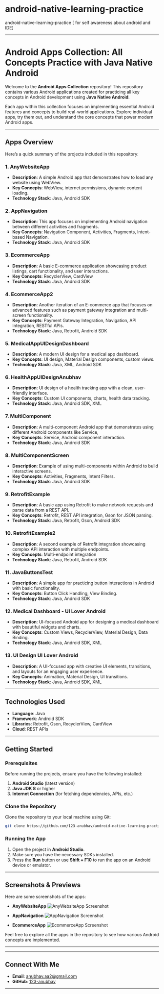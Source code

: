 # android-native-learning-practice
android-native-learning-practice [ for self awareness about android and IDE]

---

# **Android Apps Collection: All Concepts Practice with Java Native Android**

Welcome to the **Android Apps Collection** repository! This repository contains various Android applications created for practicing all key concepts in Android development using **Java Native Android**.

Each app within this collection focuses on implementing essential Android features and concepts to build real-world applications. Explore individual apps, try them out, and understand the core concepts that power modern Android apps.

---

## **Apps Overview**

Here’s a quick summary of the projects included in this repository:

### 1. **AnyWebsiteApp**
   - **Description**: A simple Android app that demonstrates how to load any website using WebView. 
   - **Key Concepts**: WebView, internet permissions, dynamic content loading.
   - **Technology Stack**: Java, Android SDK

### 2. **AppNavigation**
   - **Description**: This app focuses on implementing Android navigation between different activities and fragments.
   - **Key Concepts**: Navigation Component, Activities, Fragments, Intent-based Navigation.
   - **Technology Stack**: Java, Android SDK

### 3. **EcommerceApp**
   - **Description**: A basic E-commerce application showcasing product listings, cart functionality, and user interactions.
   - **Key Concepts**: RecyclerView, CardView
   - **Technology Stack**: Java, Android SDK

### 4. **EcommerceApp2**
   - **Description**: Another iteration of an E-commerce app that focuses on advanced features such as payment gateway integration and multi-screen functionality.
   - **Key Concepts**: Payment Gateway Integration, Navigation, API Integration, RESTful APIs.
   - **Technology Stack**: Java, Retrofit, Android SDK

### 5. **MedicalAppUIDesignDashboard**
   - **Description**: A modern UI design for a medical app dashboard.
   - **Key Concepts**: UI design, Material Design components, custom views.
   - **Technology Stack**: Java, XML, Android SDK

### 6. **HealthAppUIDesignAnubhav**
   - **Description**: UI design of a health tracking app with a clean, user-friendly interface.
   - **Key Concepts**: Custom UI components, charts, health data tracking.
   - **Technology Stack**: Java, Android SDK, XML

### 7. **MultiComponent**
   - **Description**: A multi-component Android app that demonstrates using different Android components like Service,
   - **Key Concepts**: Service, Android component interaction.
   - **Technology Stack**: Java, Android SDK

### 8. **MultiComponentScreen**
   - **Description**: Example of using multi-components within Android to build interactive screens.
   - **Key Concepts**: Activities, Fragments,  Intent Filters.
   - **Technology Stack**: Java, Android SDK

### 9. **RetrofitExample**
   - **Description**: A basic app using Retrofit to make network requests and parse data from a REST API.
   - **Key Concepts**: Retrofit, REST API integration, Gson for JSON parsing.
   - **Technology Stack**: Java, Retrofit, Gson, Android SDK

### 10. **RetrofitExample2**
   - **Description**: A second example of Retrofit integration showcasing complex API interaction with multiple endpoints.
   - **Key Concepts**: Multi-endpoint integration
   - **Technology Stack**: Java, Retrofit, Android SDK

### 11. **JavaButtonsTest**
   - **Description**: A simple app for practicing button interactions in Android with basic functionality.
   - **Key Concepts**: Button Click Handling, View Binding.
   - **Technology Stack**: Java, Android SDK

### 12. **Medical Dashboard - UI Lover Android**
   - **Description**: UI-focused Android app for designing a medical dashboard with beautiful widgets and charts.
   - **Key Concepts**: Custom Views, RecyclerView, Material Design, Data Binding.
   - **Technology Stack**: Java, Android SDK, XML

### 13. **UI Design UI Lover Android**
   - **Description**: A UI-focused app with creative UI elements, transitions, and layouts for an engaging user experience.
   - **Key Concepts**: Animation, Material Design, UI transitions.
   - **Technology Stack**: Java, Android SDK, XML

---

## **Technologies Used**
- **Language**: Java
- **Framework**: Android SDK
- **Libraries**: Retrofit, Gson, RecyclerView, CardView
- **Cloud**:  REST APIs

---

## **Getting Started**

### Prerequisites
Before running the projects, ensure you have the following installed:
1. **Android Studio** (latest version)
2. **Java JDK 8** or higher
3. **Internet Connection** (for fetching dependencies, APIs, etc.)

### Clone the Repository
Clone the repository to your local machine using Git:

```bash
git clone https://github.com/123-anubhav/android-native-learning-practice.git
```

### Running the App
1. Open the project in **Android Studio**.
2. Make sure you have the necessary SDKs installed.
3. Press the **Run** button or use **Shift + F10** to run the app on an Android device or emulator.

---

## **Screenshots & Previews**

Here are some screenshots of the apps:

- **AnyWebsiteApp**
  ![AnyWebsiteApp Screenshot](screenshots/anywebsiteapp.png)

- **AppNavigation**
  ![AppNavigation Screenshot](screenshots/appnavigation.png)

- **EcommerceApp**
  ![EcommerceApp Screenshot](screenshots/ecommerceapp.png)

Feel free to explore all the apps in the repository to see how various Android concepts are implemented.

---

---

## **Connect With Me**

- **Email**: [anubhav.aa2@gmail.com](mailto:anubhav.aa2@gmail.com)
- **GitHub**: [123-anubhav](https://github.com/123-anubhav)

---

